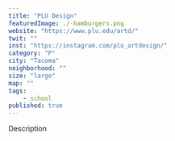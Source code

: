 ```yaml
---
title: "PLU Design"
featuredImage: ./-hamburgers.png
website: "https://www.plu.edu/artd/"
twit: ""
inst: "https://instagram.com/plu_artdesign/"
category: "P"
city: "Tacoma"
neighborhood: ""
size: "large"
map: ""
tags:
    - school
published: true
---
```


Description
